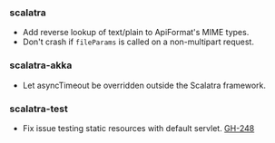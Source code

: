 ### scalatra
* Add reverse lookup of text/plain to ApiFormat's MIME types.
* Don't crash if `fileParams` is called on a non-multipart request.

### scalatra-akka
* Let asyncTimeout be overridden outside the Scalatra framework.

### scalatra-test
* Fix issue testing static resources with default servlet. [GH-248](https://github.com/scalatra/scalatra/issues/248)
